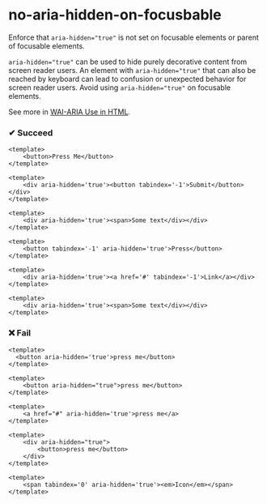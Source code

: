 # no-aria-hidden-on-focusbable

Enforce that `aria-hidden="true"` is not set on focusable elements or parent of focusable elements.

`aria-hidden="true"` can be used to hide purely decorative content from screen reader users. An element with `aria-hidden="true"` that can also be reached by keyboard can lead to confusion or unexpected behavior for screen reader users. Avoid using `aria-hidden="true"` on focusable elements.

 See more in [WAI-ARIA Use in HTML](https://www.w3.org/TR/using-aria/#fourth).


### ✔ Succeed
```vue
<template>
    <button>Press Me</button>
</template>
```

```vue
<template>
    <div aria-hidden='true'><button tabindex='-1'>Submit</button></div>
</template>
```


```vue
<template>
    <div aria-hidden='true'><span>Some text</div></div>
</template>
```

```vue
<template>
    <button tabindex='-1' aria-hidden='true'>Press</button>
</template>
```

```vue
<template>
    <div aria-hidden='true'><a href='#' tabindex='-1'>Link</a></div>
</template>
```

```vue
<template>
    <div aria-hidden='true'><span>Some text</div></div>
</template>
```

### ❌ Fail

```vue
<template>
  <button aria-hidden='true'>press me</button>
</template>
```

```vue
<template>
    <button aria-hidden="true">press me</button>
</template>
```
```vue
<template>
    <a href="#" aria-hidden='true'>press me</a>
</template>
```
```vue
<template>
    <div aria-hidden="true"> 
        <button>press me</button>
    </div>
</template>
```
```vue
<template>
    <span tabindex='0' aria-hidden='true'><em>Icon</em></span>
</template>
```


